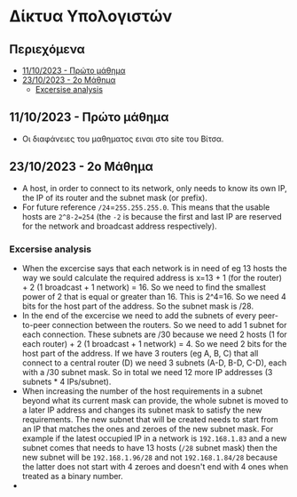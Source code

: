 <!-- omit in toc -->
# Δίκτυα Υπολογιστών

<!-- omit in toc -->
## Περιεχόμενα
- [11/10/2023 - Πρώτο μάθημα](#11102023---πρώτο-μάθημα)
- [23/10/2023 - 2ο Μάθημα](#23102023---2ο-μάθημα)
  - [Excersise analysis](#excersise-analysis)


## 11/10/2023 - Πρώτο μάθημα

- Οι διαφάνειες του μαθηματος ειναι στο site του Βίτσα.


## 23/10/2023 - 2ο Μάθημα

- A host, in order to connect to its network, only needs to know its own IP, the IP of its router and the subnet mask (or prefix).
- For future reference `/24`=`255.255.255.0`. This means that the usable hosts are `2^8-2=254` (the `-2` is because the first and last IP are reserved for the network and broadcast address respectively).

### Excersise analysis
- When the excercise says that each network is in need of eg 13 hosts the way we sould calculate the required address is x=13 + 1 (for the router) + 2 (1 broadcast + 1 network) = 16. So we need to find the smallest power of 2 that is equal or greater than 16. This is 2^4=16. So we need 4 bits for the host part of the address. So the subnet mask is /28.
- In the end of the excercise we need to add the subnets of every peer-to-peer connection between the routers. So we need to add 1 subnet for each connection. These subnets are /30 because we need 2 hosts (1 for each router) + 2 (1 broadcast + 1 network) = 4. So we need 2 bits for the host part of the address. If we have 3 routers (eg A, B, C) that all connect to a central router (D) we need 3 subnets (A-D, B-D, C-D), each with a /30 subnet mask. So in total we need 12 more IP addresses (3 subnets * 4 IPs/subnet).
- When increasing the number of the host requirements in a subnet beyond what its current mask can provide, the whole subnet is moved to a later IP address and changes its subnet mask to satisfy the new requirements. The new subnet that will be created needs to start from an IP that matches the ones and zeroes of the new subnet mask. For example if the latest occupied IP in a network is `192.168.1.83` and a new subnet comes that needs to have 13 hosts (`/28` subnet mask) then the new subnet will be `192.168.1.96/28` and not `192.168.1.84/28` because the latter does not start with 4 zeroes and doesn't end with 4 ones when treated as a binary number.
- 